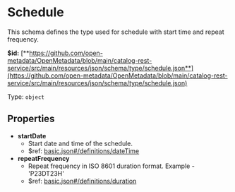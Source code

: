 # Schedule

This schema defines the type used for schedule with start time and repeat frequency.

**$id:** [**https://github.com/open-metadata/OpenMetadata/blob/main/catalog-rest-service/src/main/resources/json/schema/type/schedule.json**](https://github.com/open-metadata/OpenMetadata/blob/main/catalog-rest-service/src/main/resources/json/schema/type/schedule.json)

Type: `object`

## Properties

* **startDate**
  * Start date and time of the schedule.
  * $ref: [basic.json\#/definitions/dateTime](schedule.md#basic.jsondefinitionsdatetime)
* **repeatFrequency**
  * Repeat frequency in ISO 8601 duration format. Example - 'P23DT23H'
  * $ref: [basic.json\#/definitions/duration](schedule.md#basic.jsondefinitionsduration)

